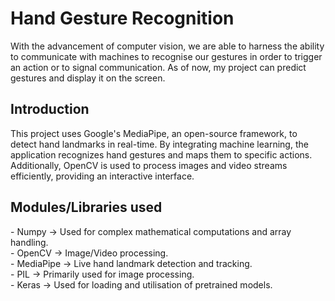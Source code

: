 <h1>Hand Gesture Recognition</h1>

With the advancement of computer vision, we are able to harness the ability to communicate with machines to recognise our gestures in order to trigger an action or to signal communication. As of now, my project can predict gestures and display it on the screen.

<h2>Introduction</h2>
This project uses Google's MediaPipe, an open-source framework, to detect hand landmarks in real-time. By integrating machine learning, the application recognizes hand gestures and maps them to specific actions. Additionally, OpenCV is used to process images and video streams efficiently, providing an interactive interface.

<h2>Modules/Libraries used</h2>
- Numpy -> Used for complex mathematical computations and array handling. <br>
- OpenCV -> Image/Video processing. <br>
- MediaPipe -> Live hand landmark detection and tracking. <br>
- PIL -> Primarily used for image processing. <br>
- Keras -> Used for loading and utilisation of pretrained models. <br>

